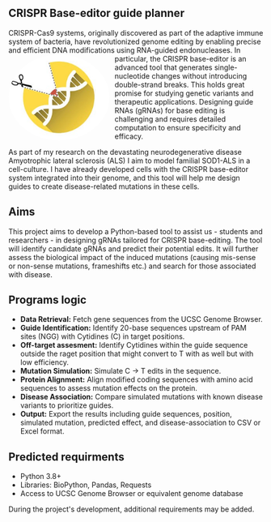 ## CRISPR Base-editor guide planner
CRISPR-Cas9 systems, originally discovered as part of the adaptive immune system of bacteria, have revolutionized genome editing by enabling precise and efficient DNA modifications using RNA-guided endonucleases. 
<img src="CRISPR BE.jpg" align="left" width="200" style="border-radius: 50%; margin-right: 10px;">
In particular, the CRISPR base-editor is an advanced tool that generates single-nucleotide changes without introducing double-strand breaks. This holds great promise for studying genetic variants and therapeutic applications. Designing guide RNAs (gRNAs) for base editing is challenging and requires detailed computation to ensure specificity and efficacy. 

As part of my research on the devastating neurodegenerative disease Amyotrophic lateral sclerosis (ALS) I aim to model familial SOD1-ALS in a cell-culture. I have already developed cells with the CRISPR base-editor system integrated into their genome, and this tool will help me design guides to create disease-related mutations in these cells.

## Aims 
This project aims to develop a Python-based tool to assist us - students and researchers - in designing gRNAs tailored for CRISPR base-editing. The tool will identify candidate gRNAs and predict their potential edits. It will further assess the biological impact of the induced mutations (causing mis-sense or non-sense mutations, frameshifts etc.) and search for those associated with disease. 

## Programs logic 

- **Data Retrieval:** Fetch gene sequences from the UCSC Genome Browser.
- **Guide Identification:** Identify 20-base sequences upstream of PAM sites (NGG) with Cytidines (C) in target positions.
- **Off-target assesment:** Identify Cytidines within the guide sequence outside the raget position that might convert to T with as well but with low efficiency. 
- **Mutation Simulation:** Simulate C → T edits in the sequence.
- **Protein Alignment:** Align modified coding sequences with amino acid sequences to assess mutation effects on the protein.
- **Disease Association:** Compare simulated mutations with known disease variants to prioritize guides.
- **Output:** Export the results including guide sequences, position, simulated mutation, predicted effect, and disease-association to CSV or Excel format.

## Predicted requirments
- Python 3.8+
- Libraries: BioPython, Pandas, Requests
- Access to UCSC Genome Browser or equivalent genome database

During the project's development, additional requirements may be added.  

